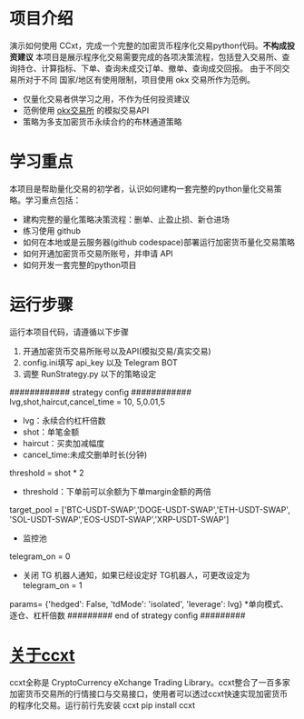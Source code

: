 # 项目介绍
演示如何使用 CCxt，完成一个完整的加密货币程序化交易python代码。**不构成投资建议**
本项目是展示程序化交易需要完成的各项决策流程，包括登入交易所、查询持仓、计算指标、下单、查询未成交订单、撤单、查询成交回报。
由于不同交易所对于不同 国家/地区有使用限制，项目使用 okx 交易所作为范例。

*   仅量化交易者供学习之用，不作为任何投资建议
*   范例使用 [okx交易所]([https://](https://www.okx.com/join/EZQUANT888)) 的模拟交易API
*   策略为多支加密货币永续合约的布林通道策略 

# 学习重点
本项目是帮助量化交易的初学者，认识如何建构一套完整的python量化交易策略。学习重点包括：
*   建构完整的量化策略决策流程：删单、止盈止损、新仓进场
*   练习使用 github
*   如何在本地或是云服务器(github codespace)部署运行加密货币量化交易策略
*   如何开通加密货币交易所账号，并申请 API
*   如何开发一套完整的python项目

# 运行步骤
运行本项目代码，请遵循以下步骤
1.   开通加密货币交易所账号以及API(模拟交易/真实交易)
2.   config.ini填写 api_key 以及 Telegram BOT
3.   调整 RunStrategy.py 以下的策略设定

############ strategy config ############   
lvg,shot,haircut,cancel_time = 10, 5,0.01,5
* lvg：永续合约杠杆倍数
* shot：单笔金额
* haircut：买卖加减幅度
* cancel_time:未成交删单时长(分钟)

threshold = shot * 2
* threshold：下单前可以余额为下单margin金额的两倍

target_pool = ['BTC-USDT-SWAP','DOGE-USDT-SWAP','ETH-USDT-SWAP',
               'SOL-USDT-SWAP','EOS-USDT-SWAP','XRP-USDT-SWAP']
* 监控池
  
telegram_on = 0
* 关闭 TG 机器人通知，如果已经设定好 TG机器人，可更改设定为 telegram_on = 1

params= {'hedged': False, 'tdMode': 'isolated', 'leverage': lvg} 
*单向模式、逐仓、杠杆倍数
######### end of strategy config #########   


# [关于ccxt]([https://](https://github.com/ccxt/ccxt))
ccxt全称是 CryptoCurrency eXchange Trading Library。ccxt整合了一百多家加密货币交易所的行情接口与交易接口，使用者可以透过ccxt快速实现加密货币的程序化交易。运行前行先安装 ccxt
pip install ccxt
